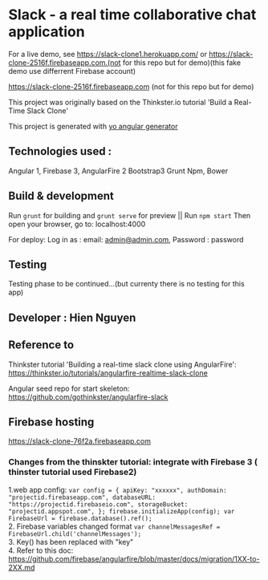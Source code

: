 # Slack - a real time collaborative chat application

For a live demo, see https://slack-clone1.herokuapp.com/
or
https://slack-clone-2516f.firebaseapp.com.(not for this repo but for demo)(this fake demo use differrent Firebase account)

https://slack-clone-2516f.firebaseapp.com (not for this repo but for demo)


This project was originally based on the Thinkster.io tutorial 'Build a Real-Time Slack Clone'

This project is generated with [yo angular generator](https://github.com/yeoman/generator-angular)

## Technologies used :
Angular 1, Firebase 3, AngularFire 2
Bootstrap3
Grunt
Npm, Bower

## Build & development

Run `grunt` for building and `grunt serve` for preview || Run `npm start`
Then open your browser, go to: localhost:4000


For deploy:
Log in as : email: admin@admin.com, Password : password
## Testing

Testing phase to be continued...(but currenty there is no testing for this app)

## Developer : Hien Nguyen

## Reference to
Thinkster tutorial 'Building a real-time slack clone using AngularFire': https://thinkster.io/tutorials/angularfire-realtime-slack-clone

Angular seed repo for start skeleton:
https://github.com/gothinkster/angularfire-slack

## Firebase hosting
https://slack-clone-76f2a.firebaseapp.com
### Changes from the thinskter tutorial: integrate with Firebase 3 ( thinster tutorial used Firebase2)
1.web app config:
`var config = {
  apiKey: "xxxxxx",
  authDomain: "projectid.firebaseapp.com",
  databaseURL: "https://projectid.firebaseio.com",
  storageBucket: "projectid.appspot.com",
};
firebase.initializeApp(config);
var FirebaseUrl = firebase.database().ref();`<br>
2. Firebase variables changed format
`var channelMessagesRef = FirebaseUrl.child('channelMessages');`<br>
3. Key() has been replaced with "key"<br>
4. Refer to this doc: https://github.com/firebase/angularfire/blob/master/docs/migration/1XX-to-2XX.md
